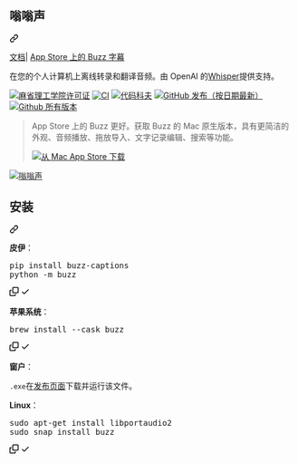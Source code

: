 <div class="Box-sc-g0xbh4-0 bJMeLZ js-snippet-clipboard-copy-unpositioned" data-hpc="true"><article class="markdown-body entry-content container-lg" itemprop="text"><div class="markdown-heading" dir="auto"><h1 tabindex="-1" class="heading-element" dir="auto"><font style="vertical-align: inherit;"><font style="vertical-align: inherit;">嗡嗡声</font></font></h1><a id="user-content-buzz" class="anchor" aria-label="永久链接： 嗡嗡声" href="#buzz"><svg class="octicon octicon-link" viewBox="0 0 16 16" version="1.1" width="16" height="16" aria-hidden="true"><path d="m7.775 3.275 1.25-1.25a3.5 3.5 0 1 1 4.95 4.95l-2.5 2.5a3.5 3.5 0 0 1-4.95 0 .751.751 0 0 1 .018-1.042.751.751 0 0 1 1.042-.018 1.998 1.998 0 0 0 2.83 0l2.5-2.5a2.002 2.002 0 0 0-2.83-2.83l-1.25 1.25a.751.751 0 0 1-1.042-.018.751.751 0 0 1-.018-1.042Zm-4.69 9.64a1.998 1.998 0 0 0 2.83 0l1.25-1.25a.751.751 0 0 1 1.042.018.751.751 0 0 1 .018 1.042l-1.25 1.25a3.5 3.5 0 1 1-4.95-4.95l2.5-2.5a3.5 3.5 0 0 1 4.95 0 .751.751 0 0 1-.018 1.042.751.751 0 0 1-1.042.018 1.998 1.998 0 0 0-2.83 0l-2.5 2.5a1.998 1.998 0 0 0 0 2.83Z"></path></svg></a></div>
<p dir="auto"><a href="https://chidiwilliams.github.io/buzz/" rel="nofollow"><font style="vertical-align: inherit;"><font style="vertical-align: inherit;">文档</font></font></a><font style="vertical-align: inherit;"><font style="vertical-align: inherit;">| </font></font><a href="https://apps.apple.com/us/app/buzz-captions/id6446018936?mt=12&amp;itsct=apps_box_badge&amp;itscg=30200" rel="nofollow"><font style="vertical-align: inherit;"><font style="vertical-align: inherit;">App Store 上的 Buzz 字幕</font></font></a></p>
<p dir="auto"><font style="vertical-align: inherit;"><font style="vertical-align: inherit;">在您的个人计算机上离线转录和翻译音频。由 OpenAI 的</font></font><a href="https://github.com/openai/whisper"><font style="vertical-align: inherit;"><font style="vertical-align: inherit;">Whisper</font></font></a><font style="vertical-align: inherit;"><font style="vertical-align: inherit;">提供支持。</font></font></p>
<p dir="auto"><a target="_blank" rel="noopener noreferrer nofollow" href="https://camo.githubusercontent.com/b8593b8ea2157c85d33229b9ae386247de6fcedee3c630642a5c8eb3b09d87ae/68747470733a2f2f696d672e736869656c64732e696f2f62616467652f6c6963656e73652d4d49542d677265656e"><img src="https://camo.githubusercontent.com/b8593b8ea2157c85d33229b9ae386247de6fcedee3c630642a5c8eb3b09d87ae/68747470733a2f2f696d672e736869656c64732e696f2f62616467652f6c6963656e73652d4d49542d677265656e" alt="麻省理工学院许可证" data-canonical-src="https://img.shields.io/badge/license-MIT-green" style="max-width: 100%;"></a>
<a href="https://github.com/chidiwilliams/buzz/actions/workflows/ci.yml"><img src="https://github.com/chidiwilliams/buzz/actions/workflows/ci.yml/badge.svg" alt="CI" style="max-width: 100%;"></a>
<a href="https://codecov.io/github/chidiwilliams/buzz" rel="nofollow"><img src="https://camo.githubusercontent.com/06e73e8c5429e4fca97d9207b0a1da86357e48703612f579788fc4d85ff6f54c/68747470733a2f2f636f6465636f762e696f2f6769746875622f636869646977696c6c69616d732f62757a7a2f6272616e63682f6d61696e2f67726170682f62616467652e7376673f746f6b656e3d594a5342385332564550" alt="代码科夫" data-canonical-src="https://codecov.io/github/chidiwilliams/buzz/branch/main/graph/badge.svg?token=YJSB8S2VEP" style="max-width: 100%;"></a>
<a target="_blank" rel="noopener noreferrer nofollow" href="https://camo.githubusercontent.com/5ded17a83d445291de2d57e6dfe92203b2fee48d4a9e0dc65f6728b384a60f72/68747470733a2f2f696d672e736869656c64732e696f2f6769746875622f762f72656c656173652f636869646977696c6c69616d732f62757a7a"><img src="https://camo.githubusercontent.com/5ded17a83d445291de2d57e6dfe92203b2fee48d4a9e0dc65f6728b384a60f72/68747470733a2f2f696d672e736869656c64732e696f2f6769746875622f762f72656c656173652f636869646977696c6c69616d732f62757a7a" alt="GitHub 发布（按日期最新）" data-canonical-src="https://img.shields.io/github/v/release/chidiwilliams/buzz" style="max-width: 100%;"></a>
<a href="https://GitHub.com/chidiwilliams/buzz/releases/"><img src="https://camo.githubusercontent.com/6787d5f0ad3735e7313c049f2540897d48bc4f9f3e23d39e0be30e2b6580989a/68747470733a2f2f696d672e736869656c64732e696f2f6769746875622f646f776e6c6f6164732f636869646977696c6c69616d732f62757a7a2f746f74616c2e737667" alt="Github 所有版本" data-canonical-src="https://img.shields.io/github/downloads/chidiwilliams/buzz/total.svg" style="max-width: 100%;"></a></p>
<blockquote>
<p dir="auto"><font style="vertical-align: inherit;"><font style="vertical-align: inherit;">App Store 上的 Buzz 更好。获取 Buzz 的 Mac 原生版本，具有更简洁的外观、音频播放、拖放导入、文字记录编辑、搜索等功能。</font></font></p>
<a href="https://apps.apple.com/us/app/buzz-captions/id6446018936?mt=12&amp;itsct=apps_box_badge&amp;itscg=30200" rel="nofollow"><img src="https://camo.githubusercontent.com/edd574b788af7c49fc34ab454d4bf3581c0ea7fd1f2bddab2aafb9ee5e01f495/68747470733a2f2f746f6f6c732e6170706c656d6564696173657276696365732e636f6d2f6170692f6261646765732f646f776e6c6f61642d6f6e2d7468652d6d61632d6170702d73746f72652f626c61636b2f656e2d75733f73697a653d3235307838332672656c65617365446174653d31363739353239363030" alt="从 Mac App Store 下载" data-canonical-src="https://tools.applemediaservices.com/api/badges/download-on-the-mac-app-store/black/en-us?size=250x83&amp;releaseDate=1679529600" style="max-width: 100%;"></a>
</blockquote>
<p dir="auto"><a target="_blank" rel="noopener noreferrer" href="/chidiwilliams/buzz/blob/main/buzz/assets/buzz-banner.jpg"><img src="/chidiwilliams/buzz/raw/main/buzz/assets/buzz-banner.jpg" alt="嗡嗡声" style="max-width: 100%;"></a></p>
<div class="markdown-heading" dir="auto"><h2 tabindex="-1" class="heading-element" dir="auto"><font style="vertical-align: inherit;"><font style="vertical-align: inherit;">安装</font></font></h2><a id="user-content-installation" class="anchor" aria-label="永久链接：安装" href="#installation"><svg class="octicon octicon-link" viewBox="0 0 16 16" version="1.1" width="16" height="16" aria-hidden="true"><path d="m7.775 3.275 1.25-1.25a3.5 3.5 0 1 1 4.95 4.95l-2.5 2.5a3.5 3.5 0 0 1-4.95 0 .751.751 0 0 1 .018-1.042.751.751 0 0 1 1.042-.018 1.998 1.998 0 0 0 2.83 0l2.5-2.5a2.002 2.002 0 0 0-2.83-2.83l-1.25 1.25a.751.751 0 0 1-1.042-.018.751.751 0 0 1-.018-1.042Zm-4.69 9.64a1.998 1.998 0 0 0 2.83 0l1.25-1.25a.751.751 0 0 1 1.042.018.751.751 0 0 1 .018 1.042l-1.25 1.25a3.5 3.5 0 1 1-4.95-4.95l2.5-2.5a3.5 3.5 0 0 1 4.95 0 .751.751 0 0 1-.018 1.042.751.751 0 0 1-1.042.018 1.998 1.998 0 0 0-2.83 0l-2.5 2.5a1.998 1.998 0 0 0 0 2.83Z"></path></svg></a></div>
<p dir="auto"><strong><font style="vertical-align: inherit;"><font style="vertical-align: inherit;">皮伊</font></font></strong><font style="vertical-align: inherit;"><font style="vertical-align: inherit;">：</font></font></p>
<div class="highlight highlight-source-shell notranslate position-relative overflow-auto" dir="auto"><pre>pip install buzz-captions
python -m buzz</pre><div class="zeroclipboard-container">
    <clipboard-copy aria-label="Copy" class="ClipboardButton btn btn-invisible js-clipboard-copy m-2 p-0 tooltipped-no-delay d-flex flex-justify-center flex-items-center" data-copy-feedback="Copied!" data-tooltip-direction="w" value="pip install buzz-captions
python -m buzz" tabindex="0" role="button">
      <svg aria-hidden="true" height="16" viewBox="0 0 16 16" version="1.1" width="16" data-view-component="true" class="octicon octicon-copy js-clipboard-copy-icon">
    <path d="M0 6.75C0 5.784.784 5 1.75 5h1.5a.75.75 0 0 1 0 1.5h-1.5a.25.25 0 0 0-.25.25v7.5c0 .138.112.25.25.25h7.5a.25.25 0 0 0 .25-.25v-1.5a.75.75 0 0 1 1.5 0v1.5A1.75 1.75 0 0 1 9.25 16h-7.5A1.75 1.75 0 0 1 0 14.25Z"></path><path d="M5 1.75C5 .784 5.784 0 6.75 0h7.5C15.216 0 16 .784 16 1.75v7.5A1.75 1.75 0 0 1 14.25 11h-7.5A1.75 1.75 0 0 1 5 9.25Zm1.75-.25a.25.25 0 0 0-.25.25v7.5c0 .138.112.25.25.25h7.5a.25.25 0 0 0 .25-.25v-7.5a.25.25 0 0 0-.25-.25Z"></path>
</svg>
      <svg aria-hidden="true" height="16" viewBox="0 0 16 16" version="1.1" width="16" data-view-component="true" class="octicon octicon-check js-clipboard-check-icon color-fg-success d-none">
    <path d="M13.78 4.22a.75.75 0 0 1 0 1.06l-7.25 7.25a.75.75 0 0 1-1.06 0L2.22 9.28a.751.751 0 0 1 .018-1.042.751.751 0 0 1 1.042-.018L6 10.94l6.72-6.72a.75.75 0 0 1 1.06 0Z"></path>
</svg>
    </clipboard-copy>
  </div></div>
<p dir="auto"><strong><font style="vertical-align: inherit;"><font style="vertical-align: inherit;">苹果系统</font></font></strong><font style="vertical-align: inherit;"><font style="vertical-align: inherit;">：</font></font></p>
<div class="highlight highlight-source-shell notranslate position-relative overflow-auto" dir="auto"><pre>brew install --cask buzz</pre><div class="zeroclipboard-container">
    <clipboard-copy aria-label="Copy" class="ClipboardButton btn btn-invisible js-clipboard-copy m-2 p-0 tooltipped-no-delay d-flex flex-justify-center flex-items-center" data-copy-feedback="Copied!" data-tooltip-direction="w" value="brew install --cask buzz" tabindex="0" role="button">
      <svg aria-hidden="true" height="16" viewBox="0 0 16 16" version="1.1" width="16" data-view-component="true" class="octicon octicon-copy js-clipboard-copy-icon">
    <path d="M0 6.75C0 5.784.784 5 1.75 5h1.5a.75.75 0 0 1 0 1.5h-1.5a.25.25 0 0 0-.25.25v7.5c0 .138.112.25.25.25h7.5a.25.25 0 0 0 .25-.25v-1.5a.75.75 0 0 1 1.5 0v1.5A1.75 1.75 0 0 1 9.25 16h-7.5A1.75 1.75 0 0 1 0 14.25Z"></path><path d="M5 1.75C5 .784 5.784 0 6.75 0h7.5C15.216 0 16 .784 16 1.75v7.5A1.75 1.75 0 0 1 14.25 11h-7.5A1.75 1.75 0 0 1 5 9.25Zm1.75-.25a.25.25 0 0 0-.25.25v7.5c0 .138.112.25.25.25h7.5a.25.25 0 0 0 .25-.25v-7.5a.25.25 0 0 0-.25-.25Z"></path>
</svg>
      <svg aria-hidden="true" height="16" viewBox="0 0 16 16" version="1.1" width="16" data-view-component="true" class="octicon octicon-check js-clipboard-check-icon color-fg-success d-none">
    <path d="M13.78 4.22a.75.75 0 0 1 0 1.06l-7.25 7.25a.75.75 0 0 1-1.06 0L2.22 9.28a.751.751 0 0 1 .018-1.042.751.751 0 0 1 1.042-.018L6 10.94l6.72-6.72a.75.75 0 0 1 1.06 0Z"></path>
</svg>
    </clipboard-copy>
  </div></div>
<p dir="auto"><strong><font style="vertical-align: inherit;"><font style="vertical-align: inherit;">窗户</font></font></strong><font style="vertical-align: inherit;"><font style="vertical-align: inherit;">：</font></font></p>
<p dir="auto"><font style="vertical-align: inherit;"></font><code>.exe</code><font style="vertical-align: inherit;"><font style="vertical-align: inherit;">在</font></font><a href="https://github.com/chidiwilliams/buzz/releases/latest"><font style="vertical-align: inherit;"><font style="vertical-align: inherit;">发布页面</font></font></a><font style="vertical-align: inherit;"><font style="vertical-align: inherit;">下载并运行该文件</font><font style="vertical-align: inherit;">。</font></font></p>
<p dir="auto"><strong><font style="vertical-align: inherit;"><font style="vertical-align: inherit;">Linux</font></font></strong><font style="vertical-align: inherit;"><font style="vertical-align: inherit;">：</font></font></p>
<div class="highlight highlight-source-shell notranslate position-relative overflow-auto" dir="auto"><pre>sudo apt-get install libportaudio2
sudo snap install buzz</pre><div class="zeroclipboard-container">
    <clipboard-copy aria-label="Copy" class="ClipboardButton btn btn-invisible js-clipboard-copy m-2 p-0 tooltipped-no-delay d-flex flex-justify-center flex-items-center" data-copy-feedback="Copied!" data-tooltip-direction="w" value="sudo apt-get install libportaudio2
sudo snap install buzz" tabindex="0" role="button">
      <svg aria-hidden="true" height="16" viewBox="0 0 16 16" version="1.1" width="16" data-view-component="true" class="octicon octicon-copy js-clipboard-copy-icon">
    <path d="M0 6.75C0 5.784.784 5 1.75 5h1.5a.75.75 0 0 1 0 1.5h-1.5a.25.25 0 0 0-.25.25v7.5c0 .138.112.25.25.25h7.5a.25.25 0 0 0 .25-.25v-1.5a.75.75 0 0 1 1.5 0v1.5A1.75 1.75 0 0 1 9.25 16h-7.5A1.75 1.75 0 0 1 0 14.25Z"></path><path d="M5 1.75C5 .784 5.784 0 6.75 0h7.5C15.216 0 16 .784 16 1.75v7.5A1.75 1.75 0 0 1 14.25 11h-7.5A1.75 1.75 0 0 1 5 9.25Zm1.75-.25a.25.25 0 0 0-.25.25v7.5c0 .138.112.25.25.25h7.5a.25.25 0 0 0 .25-.25v-7.5a.25.25 0 0 0-.25-.25Z"></path>
</svg>
      <svg aria-hidden="true" height="16" viewBox="0 0 16 16" version="1.1" width="16" data-view-component="true" class="octicon octicon-check js-clipboard-check-icon color-fg-success d-none">
    <path d="M13.78 4.22a.75.75 0 0 1 0 1.06l-7.25 7.25a.75.75 0 0 1-1.06 0L2.22 9.28a.751.751 0 0 1 .018-1.042.751.751 0 0 1 1.042-.018L6 10.94l6.72-6.72a.75.75 0 0 1 1.06 0Z"></path>
</svg>
    </clipboard-copy>
  </div></div>
</article></div>
